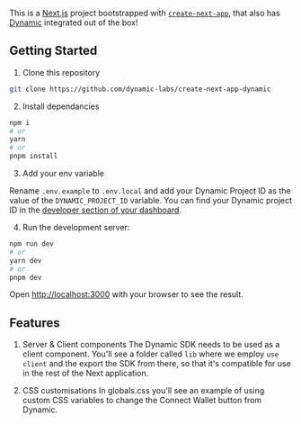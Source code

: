 This is a [Next.js](https://nextjs.org/) project bootstrapped with [`create-next-app`](https://github.com/vercel/next.js/tree/canary/packages/create-next-app), that also has [Dynamic](https://dynamic.xyz) integrated out of the box!

## Getting Started

1. Clone this repository

```bash
git clone https://github.com/dynamic-labs/create-next-app-dynamic
```

2. Install dependancies

```bash
npm i
# or
yarn
# or
pnpm install
```

3. Add your env variable

Rename `.env.example` to `.env.local` and add your Dynamic Project ID as the value of the `DYNAMIC_PROJECT_ID` variable.
You can find your Dynamic project ID in the [developer section of your dashboard](https://app.dynamic.xyz/dashboard/developer).

4. Run the development server:

```bash
npm run dev
# or
yarn dev
# or
pnpm dev
```

Open [http://localhost:3000](http://localhost:3000) with your browser to see the result.

## Features

1. Server & Client components
   The Dynamic SDK needs to be used as a client component. You'll see a folder called `lib` where we employ `use client` and the export the SDK from there, so that it's compatible for use in the rest of the Next application.

2. CSS customisations
   In globals.css you'll see an example of using custom CSS variables to change the Connect Wallet button from Dynamic.
